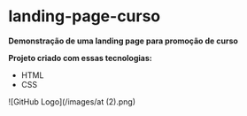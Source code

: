 # landing-page-curso

**Demonstração de uma landing page para promoção de curso**


**Projeto criado com essas tecnologias:**
* HTML
* CSS

![GitHub Logo](/images/at (2).png)
